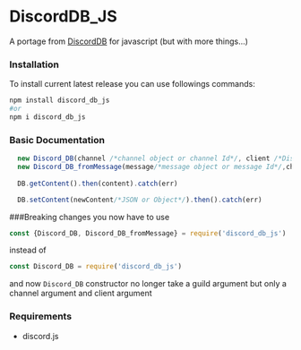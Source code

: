 # DiscordDB_JS

A portage from [DiscordDB](https://github.com/weibeu/DiscordDB) for javascript (but with more things...)

### Installation
To install current latest release you can use followings commands:
```sh
npm install discord_db_js
#or
npm i discord_db_js
```


### Basic Documentation
```javascript
  new Discord_DB(channel /*channel object or channel Id*/, client /*Discord.js client*/)
  new Discord_DB_fromMessage(message/*message object or message Id*/,channel /*channel object or channel Id*/, client /*Discord.js client*/)
  
  DB.getContent().then(content).catch(err)

  DB.setContent(newContent/*JSON or Object*/).then().catch(err)
```

###Breaking changes
you now have to use <br>
```javascript
const {Discord_DB, Discord_DB_fromMessage} = require('discord_db_js')
```
instead of
```javascript
const Discord_DB = require('discord_db_js')
```

and now `Discord_DB` constructor no longer take a guild argument but only a channel argument and client argument

### Requirements
* discord.js
